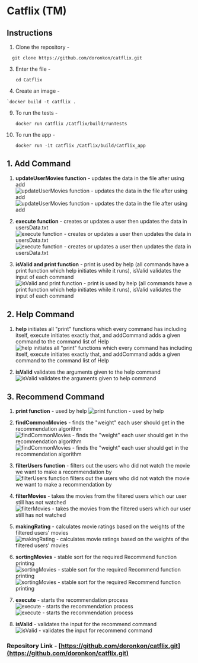 # Catflix (TM)

## Instructions

1. Clone the repository -
```
  git clone https://github.com/doronkon/catflix.git
```
3. Enter the file -
   ```
   cd Catflix
   ```
7. Create an image -
```
`docker build -t catflix .
```
9. To run the tests -
    ```
    docker run catflix /Catflix/build/runTests
    ```
13. To run the app -
    ```
    docker run -it catflix /Catflix/build/Catflix_app
    ```

## 1. Add Command

1. **updateUserMovies function** - updates the data in the file after using add
![updateUserMovies function - updates the data in the file after using add](./photos/add-1.png)
![updateUserMovies function - updates the data in the file after using add](./photos/add-2.png)

2. **execute function** - creates or updates a user then updates the data in usersData.txt
![execute function - creates or updates a user then updates the data in usersData.txt](./photos/add-3.png)
![execute function - creates or updates a user then updates the data in usersData.txt](./photos/add-4.png)

3. **isValid and print function** - print is used by help (all commands have a print function which help initiates while it runs), isValid validates the input of each command
![isValid and print function - print is used by help (all commands have a print function which help initiates while it runs), isValid validates the input of each command](./photos/add-5.png)

## 2. Help Command

1. **help** initiates all "print" functions which every command has including itself, execute initiates exactly that, and addCommand adds a given command to the command list of Help
![help initiates all "print" functions which every command has including itself, execute initiates exactly that, and addCommand adds a given command to the command list of Help](./photos/help-1.png)

2. **isValid** validates the arguments given to the help command
![isValid validates the arguments given to help command](./photos/help-2.png)

## 3. Recommend Command

1. **print function** - used by help
![print function - used by help](./photos/reco-1.png)

2. **findCommonMovies** - finds the "weight" each user should get in the recommendation algorithm
![findCommonMovies - finds the "weight" each user should get in the recommendation algorithm](./photos/reco-2.png)
![findCommonMovies - finds the "weight" each user should get in the recommendation algorithm](./photos/reco-3.png)

3. **filterUsers function** - filters out the users who did not watch the movie we want to make a recommendation by
![filterUsers function filters out the users who did not watch the movie we want to make a recommendation by](./photos/reco-4.png)

4. **filterMovies** - takes the movies from the filtered users which our user still has not watched
![filterMovies - takes the movies from the filtered users which our user still has not watched](./photos/reco-5.png)

5. **makingRating** - calculates movie ratings based on the weights of the filtered users' movies
![makingRating - calculates movie ratings based on the weights of the filtered users' movies](./photos/reco-6.png)

6. **sortingMovies** - stable sort for the required Recommend function printing
![sortingMovies - stable sort for the required Recommend function printing](./photos/reco-7.png)
![sortingMovies - stable sort for the required Recommend function printing](./photos/reco-8.png)

7. **execute** - starts the recommendation process
![execute - starts the recommendation process](./photos/reco-9.png)
![execute - starts the recommendation process](./photos/reco-10.png)

8. **isValid** - validates the input for the recommend command
![isValid - validates the input for recommend command](./photos/reco-11.png)

### Repository Link - [https://github.com/doronkon/catflix.git](https://github.com/doronkon/catflix.git)
